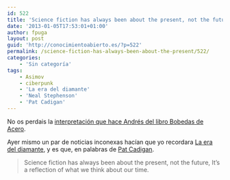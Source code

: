 ```yaml
---
id: 522
title: 'Science fiction has always been about the present, not the future'
date: '2013-01-05T17:53:01+01:00'
author: fpuga
layout: post
guid: 'http://conocimientoabierto.es/?p=522'
permalink: /science-fiction-has-always-been-about-the-present/522/
categories:
    - 'Sin categoría'
tags:
    - Asimov
    - ciberpunk
    - 'La era del diamante'
    - 'Neal Stephenson'
    - 'Pat Cadigan'
---
```


No os perdais la [interpretación que hace Andrés del libro Bobedas de Acero](http://nosolosoftware.com/bovedas-de-acero/).

Ayer mismo un par de noticias inconexas hacían que yo recordara [La era del diamante](http://conocimientoabierto.es/la-era-del-diamante-ciencia-ficcion/519/), y es que, en palabras de [Pat Cadigan](http://www.wired.com/wired/archive/9.06/mustread_pr.html).

> Science fiction has always been about the present, not the future, It’s a reflection of what we think about our time.